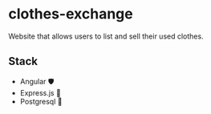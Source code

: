 # clothes-exchange

Website that allows users to list and sell their used clothes.

## Stack
* Angular 🛡️
* Express.js 🚀
* Postgresql 🐘
